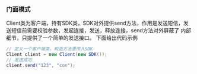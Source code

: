 ### 门面模式
Client类为客户端，持有SDK类，SDK对外提供send方法，作用是发送短信，发送短信前需要校验参数，发起连接，发送，释放连接，send方法对外屏蔽了
内部细节，只提供了一个简单的发送接口。 下面给出代码示例
```java
// 定义一个客户端类，构造方法里传入SDK
Client client = new Client(new SDK());
// 发送成功
client.send("123", "con");
```